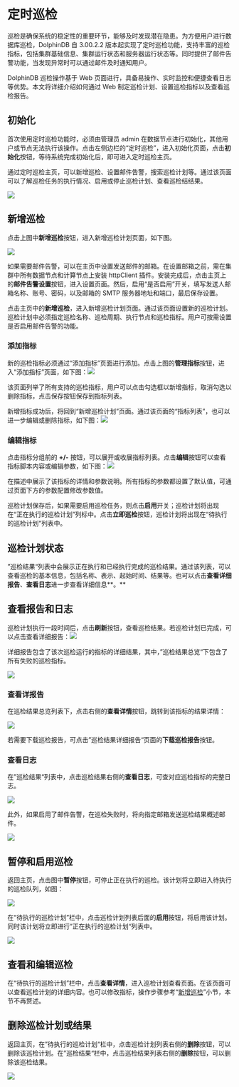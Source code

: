 # 定时巡检

巡检是确保系统的稳定性的重要环节，能够及时发现潜在隐患。为方便用户进行数据库巡检，DolphinDB 自 3.00.2.2
版本起实现了定时巡检功能，支持丰富的巡检指标，包括集群基础信息、集群运行状态和服务器运行状态等。同时提供了邮件告警功能，当发现异常时可以通过邮件及时通知用户。

DolphinDB 巡检操作基于 Web 页面进行，具备易操作、实时监控和便捷查看日志等优势。本文将详细介绍如何通过 Web 制定巡检计划、设置巡检指标以及查看巡检报告。

## 初始化

首次使用定时巡检功能时，必须由管理员 admin
在数据节点进行初始化，其他用户或节点无法执行该操作。点击左侧边栏的“定时巡检”，进入初始化页面，点击**初始化**按钮，等待系统完成初始化后，即可进入定时巡检主页。

通过定时巡检主页，可以新增巡检、设置邮件告警，搜索巡检计划等。通过该页面可以了解巡检任务的执行情况、启用或停止巡检计划、查看巡检结结果。

![](../images/reguar_inspection/1-1.png)

## 新增巡检

点击上图中**新增巡检**按钮，进入新增巡检计划页面，如下图。

![](../images/reguar_inspection/2-1.png)

如果需要邮件告警，可以在主页中设置发送邮件的邮箱。在设置邮箱之前，需在集群中所有数据节点和计算节点上安装 httpClient
插件。安装完成后，点击主页上的**邮件告警设置**按钮，进入设置页面。然后，启用“是否启用”开关，填写发送人邮箱名称、账号、密码，以及邮箱的 SMTP
服务器地址和端口，最后保存设置。

点击主页中的**新增巡检**，进入新增巡检计划页面。通过该页面设置新的巡检计划。巡检计划中必须指定巡检名称、巡检周期、执行节点和巡检指标。用户可按需设置是否启用邮件告警的功能。

### 添加指标

新的巡检指标必须通过“添加指标”页面进行添加。点击上图的**管理指标**按钮，进入“添加指标”页面，如下图：![](../images/reguar_inspection/2-2.png)

该页面列举了所有支持的巡检指标，用户可以点击勾选框以新增指标，取消勾选以删除指标，点击保存按钮保存到指标列表。

新增指标成功后，将回到“新增巡检计划”页面。通过该页面的“指标列表”，也可以进一步编辑或删除指标，如下图：![](../images/reguar_inspection/2-3.png)

### 编辑指标

点击指标分组前的 **+/-** 按钮，可以展开或收展指标列表。点击**编辑**按钮可以查看指标脚本内容或编辑参数，如下图：![](../images/reguar_inspection/2-4.png)

在描述中展示了该指标的详情和参数说明。所有指标的参数都设置了默认值，可通过页面下方的参数配置修改参数值。

巡检计划保存后，如果需要启用巡检任务，则点击**启用**开关；巡检计划将出现在“正在执行的巡检计划”列标中。点击**立即巡检**按钮，巡检计划将出现在“待执行的巡检计划”列表中。

## 巡检计划状态

”巡检结果“列表中会展示正在执行和已经执行完成的巡检结果。通过该列表，可以查看巡检的基本信息，包括名称、表示、起始时间、结果等。也可以点击**查看详细报告**、**查看日志**进一步查看详细信息**。**

## 查看报告和日志

巡检计划执行一段时间后，点击**刷新**按钮，查看巡检结果。若巡检计划已完成，可以点击查看详细报告：![](../images/reguar_inspection/4-1.png)

详细报告包含了该次巡检运行的指标的详细结果，其中，”巡检结果总览“下包含了所有失败的巡检指标。

![](../images/reguar_inspection/4-2.png)

### 查看详报告

在巡检结果总览列表下，点击右侧的**查看详情**按钮，跳转到该指标的结果详情：

![](../images/reguar_inspection/4-3.png)

若需要下载巡检报告，可点击”巡检结果详细报告“页面的**下载巡检报告**按钮。

### 查看日志

在”巡检结果“列表中，点击巡检结果右侧的**查看日志**，可查对应巡检指标的完整日志。

![](../images/reguar_inspection/4-4.png)

此外，如果启用了邮件告警，在巡检失败时，将向指定邮箱发送巡检结果概述邮件。

![](../images/reguar_inspection/4-5.png)

## 暂停和启用巡检

返回主页，点击图中**暂停**按钮，可停止正在执行的巡检。该计划将立即进入待执行的巡检队列，如图：

![](../images/reguar_inspection/5-1.png)

在“待执行的巡检计划”栏中，点击巡检计划列表后面的**启用**按钮，将启用该计划。同时该计划将立即进行”正在执行的巡检计划“列表中。

![](../images/reguar_inspection/5-2.png)

## 查看和编辑巡检

在“待执行的巡检计划”栏中，点击**查看详情**，进入巡检计划查看页面。在该页面可以查看巡检计划的详细内容。也可以修改指标，操作步骤参考“[新增巡检](#topic_ejp_tyg_rdc)”小节，本节不再赘述。

## 删除巡检计划或结果

返回主页，在”待执行的巡检计划“栏中，点击巡检计划列表右侧的**删除**按钮，可以删除该巡检计划。在”巡检结果“栏中，点击巡检结果列表右侧的**删除**按钮，可以删除该巡检结果。

![](../images/reguar_inspection/7-1.png)

